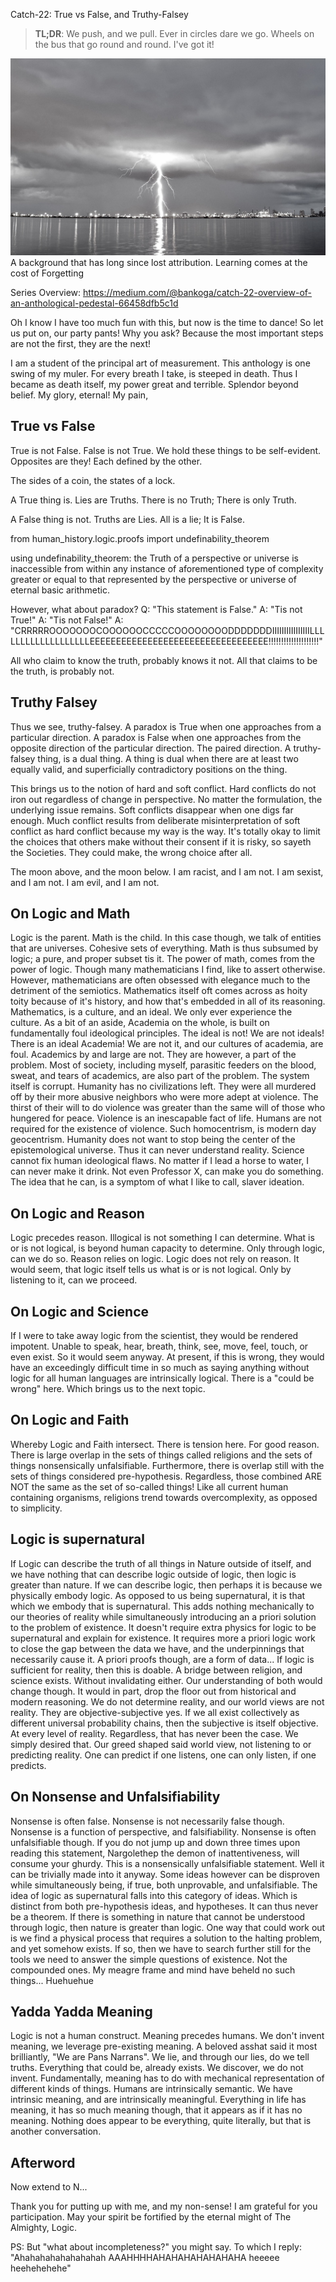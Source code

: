 Catch-22: True vs False, and Truthy-Falsey

> **TL;DR**: We push, and we pull. Ever in circles dare we go. Wheels on the bus that go round and round. I've got it!

![tvftf_banner](/docs/catch_22/catch_22_images/tvftf_banner.jpeg)
A background that has long since lost attribution. Learning comes at the cost of Forgetting

Series Overview: https://medium.com/@bankoga/catch-22-overview-of-an-anthological-pedestal-66458dfb5c1d

Oh I know I have too much fun with this, but now is the time to dance! So let us put on, our party pants! Why you ask? Because the most important steps are not the first, they are the next!

I am a student of the principal art of measurement. This anthology is one swing of my muler. For every breath I take, is steeped in death. Thus I became as death itself, my power great and terrible. Splendor beyond belief. My glory, eternal! My pain,     

## True vs False

True is not False. False is not True. We hold these things to be self-evident. Opposites are they! Each defined by the other.

The sides of a coin, the states of a lock.

A True thing is. Lies are Truths. There is no Truth; There is only Truth.

A False thing is not. Truths are Lies. All is a lie; It is False.

from human_history.logic.proofs import undefinability_theorem

using undefinability_theorem: the Truth of a perspective or universe is inaccessible from within any instance of aforementioned type of complexity greater or equal to that represented by the perspective or universe of eternal basic arithmetic.

However, what about paradox?
Q: "This statement is False."
A: "Tis not True!"
A: "Tis not False!"
A: "CRRRRROOOOOOOCOOOOOOCCCCCOOOOOOOODDDDDDDIIIIIIIIIIIIIIIILLLLLLLLLLLLLLLLLLLEEEEEEEEEEEEEEEEEEEEEEEEEEEEEEEEEE!!!!!!!!!!!!!!!!!!!!"

All who claim to know the truth, probably knows it not.
All that claims to be the truth, is probably not.

## Truthy Falsey

Thus we see, truthy-falsey.
A paradox is True when one approaches from a particular direction.
A paradox is False when one approaches from the opposite direction of the particular direction. The paired direction.
A truthy-falsey thing, is a dual thing. A thing is dual when there are at least two equally valid, and superficially contradictory positions on the thing.

This brings us to the notion of hard and soft conflict.
Hard conflicts do not iron out regardless of change in perspective. No matter the formulation, the underlying issue remains.
Soft conflicts disappear when one digs far enough. Much conflict results from deliberate misinterpretation of soft conflict as hard conflict because my way is the way. It's totally okay to limit the choices that others make without their consent if it is risky, so sayeth the Societies. They could make, the wrong choice after all.

The moon above, and the moon below.
I am racist, and I am not. I am sexist, and I am not. I am evil, and I am not.

## On Logic and Math

Logic is the parent. Math is the child. In this case though, we talk of entities that are universes. Cohesive sets of everything. Math is thus subsumed by logic; a pure, and proper subset tis it. The power of math, comes from the power of logic. Though many mathematicians I find, like to assert otherwise. However, mathematicians are often obsessed with elegance much to the detriment of the semiotics. Mathematics itself oft comes across as hoity toity because of it's history, and how that's embedded in all of its reasoning. Mathematics, is a culture, and an ideal. We only ever experience the culture.
As a bit of an aside, Academia on the whole, is built on fundamentally foul ideological principles. The ideal is not! We are not ideals! There is an ideal Academia! We are not it, and our cultures of academia, are foul. Academics by and large are not. They are however, a part of the problem. Most of society, including myself, parasitic feeders on the blood, sweat, and tears of academics, are also part of the problem. The system itself is corrupt. Humanity has no civilizations left. They were all murdered off by their more abusive neighbors who were more adept at violence. The thirst of their will to do violence was greater than the same will of those who hungered for peace. Violence is an inescapable fact of life. Humans are not required for the existence of violence. Such homocentrism, is modern day geocentrism. Humanity does not want to stop being the center of the epistemological universe. Thus it can never understand reality. Science cannot fix human ideological flaws. No matter if I lead a horse to water, I can never make it drink. Not even Professor X, can make you do something. The idea that he can, is a symptom of what I like to call, slaver ideation.

## On Logic and Reason

Logic precedes reason. Illogical is not something I can determine. What is or is not logical, is beyond human capacity to determine. Only through logic, can we do so. Reason relies on logic. Logic does not rely on reason. It would seem, that logic itself tells us what is or is not logical. Only by listening to it, can we proceed.

## On Logic and Science

If I were to take away logic from the scientist, they would be rendered impotent. Unable to speak, hear, breath, think, see, move, feel, touch, or even exist. So it would seem anyway. At present, if this is wrong, they would have an exceedingly difficult time in so much as saying anything without logic for all human languages are intrinsically logical. There is a "could be wrong" here. Which brings us to the next topic.

## On Logic and Faith

Whereby Logic and Faith intersect. There is tension here. For good reason. There is large overlap in the sets of things called religions and the sets of things nonsensically unfalsifiable. Furthermore, there is overlap still with the sets of things considered pre-hypothesis. Regardless, those combined ARE NOT the same as the set of so-called things! Like all current human containing organisms, religions trend towards overcomplexity, as opposed to simplicity.

## Logic is supernatural

If Logic can describe the truth of all things in Nature outside of itself, and we have nothing that can describe logic outside of logic, then logic is greater than nature. If we can describe logic, then perhaps it is because we physically embody logic. As opposed to us being supernatural, it is that which we embody that is supernatural. This adds nothing mechanically to our theories of reality while simultaneously introducing an a priori solution to the problem of existence. It doesn't require extra physics for logic to be supernatural and explain for existence. It requires more a priori logic work to close the gap between the data we have, and the underpinnings that necessarily cause it. A priori proofs though, are a form of data... If logic is sufficient for reality, then this is doable. A bridge between religion, and science exists. Without invalidating either. Our understanding of both would change though. It would in part, drop the floor out from historical and modern reasoning. We do not determine reality, and our world views are not reality. They are objective-subjective yes. If we all exist collectively as different universal probability chains, then the subjective is itself objective. At every level of reality. Regardless, that has never been the case. We simply desired that. Our greed shaped said world view, not listening to or predicting reality. One can predict if one listens, one can only listen, if one predicts.

## On Nonsense and Unfalsifiability

Nonsense is often false. Nonsense is not necessarily false though. Nonsense is a function of perspective, and falsifiability. Nonsense is often unfalsifiable though. If you do not jump up and down three times upon reading this statement, Nargolethep the demon of inattentiveness, will consume your ghurdy. This is a nonsensically unfalsifiable statement. Well it can be trivially made into it anyway. Some ideas however can be disproven while simultaneously being, if true, both unprovable, and unfalsifiable. The idea of logic as supernatural falls into this category of ideas. Which is distinct from both pre-hypothesis ideas, and hypotheses. It can thus never be a theorem. If there is something in nature that cannot be understood through logic, then nature is greater than logic. One way that could work out is we find a physical process that requires a solution to the halting problem, and yet somehow exists. If so, then we have to search further still for the tools we need to answer the simple questions of existence. Not the compounded ones. My meagre frame and mind have beheld no such things... Huehuehue

## Yadda Yadda Meaning

Logic is not a human construct. Meaning precedes humans. We don't invent meaning, we leverage pre-existing meaning. A beloved asshat said it most brilliantly, "We are Pans Narrans". We lie, and through our lies, do we tell truths. Everything that could be, already exists. We discover, we do not invent. Fundamentally, meaning has to do with mechanical representation of different kinds of things. Humans are intrinsically semantic. We have intrinsic meaning, and are intrinsically meaningful. Everything in life has meaning, it has so much meaning though, that it appears as if it has no meaning. Nothing does appear to be everything, quite literally, but that is another conversation.

## Afterword

Now extend to N...

Thank you for putting up with me, and my non-sense! I am grateful for you participation. May your spirit be fortified by the eternal might of The Almighty, Logic.

PS: But "what about incompleteness?" you might say. To which I reply: "Ahahahahahahahahah AAAHHHHAHAHAHAHAHAHAHA heeeee heehehehehe"